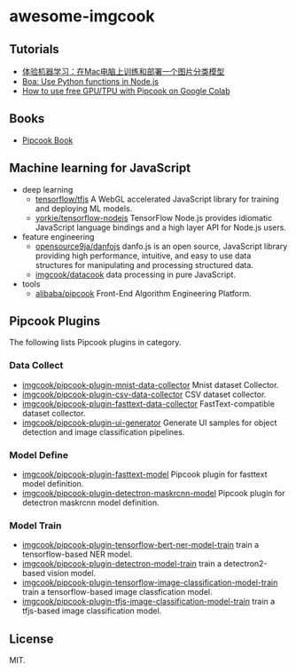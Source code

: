 # awesome-imgcook

## Tutorials

- [体验机器学习：在Mac电脑上训练和部署一个图片分类模型](https://github.com/imgcook/ml-mac-classify)
- [Boa: Use Python functions in Node.js](https://www.reddit.com/r/Pipcook/comments/ime8ij/boa_use_python_functions_in_nodejs/)
- [How to use free GPU/TPU with Pipcook on Google Colab](https://www.reddit.com/r/Pipcook/comments/im4vrp/how_to_use_free_gputpu_with_pipcook_on_google/)

## Books

- [Pipcook Book](https://alibaba.github.io/pipcook/#/)

## Machine learning for JavaScript

- deep learning
  - [tensorflow/tfjs](https://github.com/tensorflow/tfjs) A WebGL accelerated JavaScript library for training and deploying ML models.
  - [yorkie/tensorflow-nodejs](https://github.com/yorkie/tensorflow-nodejs) TensorFlow Node.js provides idiomatic JavaScript language bindings and a high layer API for Node.js users.
- feature engineering
  - [opensource9ja/danfojs](https://github.com/opensource9ja/danfojs) danfo.js is an open source, JavaScript library providing high performance, intuitive, and easy to use data structures for manipulating and processing structured data.
  - [imgcook/datacook](https://github.com/imgcook/datacook) data processing in pure JavaScript.
- tools
  - [alibaba/pipcook](https://github.com/alibaba/pipcook) Front-End Algorithm Engineering Platform.

## Pipcook Plugins

The following lists Pipcook plugins in category.

### Data Collect

- [imgcook/pipcook-plugin-mnist-data-collector](https://github.com/imgcook/pipcook-plugin-mnist-data-collector) Mnist dataset Collector.
- [imgcook/pipcook-plugin-csv-data-collector](https://github.com/imgcook/pipcook-plugin-csv-data-collector) CSV dataset collector.
- [imgcook/pipcook-plugin-fasttext-data-collector](https://github.com/imgcook/pipcook-plugin-fasttext-data-collector) FastText-compatible dataset collector.
- [imgcook/pipcook-plugin-ui-generator](https://github.com/imgcook/pipcook-plugin-ui-generator) Generate UI samples for object detection and image classification pipelines.

### Model Define

- [imgcook/pipcook-plugin-fasttext-model](https://github.com/imgcook/pipcook-plugin-fasttext-model) Pipcook plugin for fasttext model definition.
- [imgcook/pipcook-plugin-detectron-maskrcnn-model](https://github.com/imgcook/pipcook-plugin-detectron-maskrcnn-model) Pipcook plugin for detectron maskrcnn model definition.

### Model Train

- [imgcook/pipcook-plugin-tensorflow-bert-ner-model-train](https://github.com/imgcook/pipcook-plugin-tensorflow-bert-ner-model-train) train a tensorflow-based NER model.
- [imgcook/pipcook-plugin-detectron-model-train](https://github.com/imgcook/pipcook-plugin-detectron-model-train) train a detectron2-based vision model.
- [imgcook/pipcook-plugin-tensorflow-image-classification-model-train](https://github.com/imgcook/pipcook-plugin-tensorflow-image-classification-model-train) train a tensorflow-based image classfication model.
- [imgcook/pipcook-plugin-tfjs-image-classification-model-train](https://github.com/imgcook/pipcook-plugin-tfjs-image-classification-model-train) train a tfjs-based image classification model.

## License

MIT.
